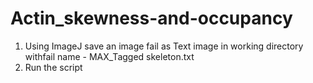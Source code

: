 # Actin_skewness-and-occupancy
1.  Using ImageJ save an image fail as Text image in working directory withfail name - MAX_Tagged skeleton.txt
2.  Run the script
